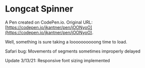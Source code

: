 # Longcat Spinner

A Pen created on CodePen.io. Original URL: [https://codepen.io/jkantner/pen/jOONyoO](https://codepen.io/jkantner/pen/jOONyoO).

Well, something is sure taking a loooooooooong time to load.

Safari bug: Movements of segments sometimes improperly delayed

Update 3/13/21: Responsive font sizing implemented
